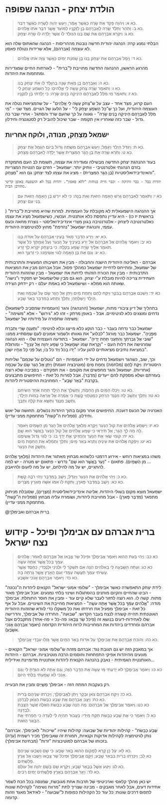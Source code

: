 # הולדת יצחק - הנהגה שפופה

> כא א: וַיהוָה פָּקַד אֶת שָׂרָה כַּאֲשֶׁר אָמָר; וַיַּעַשׂ יְהוָה לְשָׂרָה כַּאֲשֶׁר דִּבֵּר.  
> כא ב: וַתַּהַר וַתֵּלֶד שָׂרָה לְאַבְרָהָם בֵּן לִזְקֻנָיו לַמּוֹעֵד אֲשֶׁר דִּבֶּר אֹתוֹ אֱלֹהִים.  
> כא ג: וַיִּקְרָא אַבְרָהָם אֶת שֶׁם בְּנוֹ הַנּוֹלַד לוֹ אֲשֶׁר יָלְדָה לּוֹ שָׂרָה יִצְחָק.  

הבלתי נמנע קרה: הנהגה יהודית חדשה נובטת מההריסות - הנהגה שהאתוס שלה הוא לא עוצמה (אברהם), אלא שרידות נטולת פאסון.

> כא ד: וַיָּמָל אַבְרָהָם אֶת יִצְחָק בְּנוֹ בֶּן שְׁמֹנַת יָמִים כַּאֲשֶׁר צִוָּה אֹתוֹ אֱלֹהִים.  

מהרגע הראשון, ההנהגה החדשה מחוייבת ל"ברית" - לאורחות החיים שמגדירות ומתחמות את היהדות.

> כא ה: וְאַבְרָהָם בֶּן מְאַת שָׁנָה בְּהִוָּלֶד לוֹ אֵת יִצְחָק בְּנוֹ.  
> כא ו: וַתֹּאמֶר שָׂרָה צְחֹק עָשָׂה לִי אֱלֹהִים: כָּל הַשֹּׁמֵעַ יִצְחַק לִי.  
> כא ז: וַתֹּאמֶר מִי מִלֵּל לְאַבְרָהָם הֵינִיקָה בָנִים שָׂרָה: כִּי יָלַדְתִּי בֵן לִזְקֻנָיו.  

העם קרוע, מצד אחד - עצב על ש"צְחֹק עָשָׂה לִי אֱלֹהִים" - על שהמציאות נטלה את העוצמה היהודית, ועל כך ש"כָּל הַשֹּׁמֵעַ יִצְחַק לִי" - על הלעג של הגויים.
מצד שני - "מִי מִלֵּל לְאַבְרָהָם הֵינִיקָה בָנִים שָׂרָה" - גאווה על כך שהעם שרד והסתגל - אחרי שבר כה גדול - שבר כזה שאחריו אין תקומה - שבר שיכול להוביל רק לסטגנציה וחידלון.

## ישמאל מְצַחֵק, מנודה, ולוקח אחריות

> כא ח: וַיִּגְדַּל הַיֶּלֶד וַיִּגָּמַל; וַיַּעַשׂ אַבְרָהָם מִשְׁתֶּה גָדוֹל בְּיוֹם הִגָּמֵל אֶת יִצְחָק.  
> כא ט: וַתֵּרֶא שָׂרָה אֶת בֶּן הָגָר הַמִּצְרִית אֲשֶׁר יָלְדָה לְאַבְרָהָם מְצַחֵק.  

בעוד ההנהגת יצחק החדשה מבשילה ומגדירה את עצמה, תשומת לב העם מתמקדת בזרם הנהגתי אלטרנטיבי - וותיק יותר.
ישמעאל - הזרם עם הנטיות המצריות והאינדיבידואליסטיות (בֶּן הָגָר הַמִּצְרִית) - מציג את עצמו לצד יצחק: גם הוא "מְצַחֵק".

```history
יהדות בבל - כבר וותיקה - וכבר חייה בנוחות "ללא פאסון". יהדות בבל לא הושפעה באופן קריטי מחורבן הבית.
```


> כא י: וַתֹּאמֶר לְאַבְרָהָם גָּרֵשׁ הָאָמָה הַזֹּאת וְאֶת בְּנָהּ: כִּי לֹא יִירַשׁ בֶּן הָאָמָה הַזֹּאת עִם בְּנִי עִם יִצְחָק.  

אך ההנהגה הישמעאלית לא מקובלת על העממיות. למרות שהיא מחוייבת ל"ברית" ( בראשית יז כו) - היא עדיין נתפסת כלא אותנטית.
ועכשיו, כשישמעאל מציג את עצמו כאלטרנטיבה ליצחק - אלטרנטיבה בגוון מצרי אינדיבידואליסטי - נוצרת מחאה וכעס עממי, והנהגת ישמעאל "נהדפת" מחוץ ללגיטימציה היהודית.

> כא יא: וַיֵּרַע הַדָּבָר מְאֹד בְּעֵינֵי אַבְרָהָם עַל אוֹדֹת בְּנוֹ.  
> כא יב: וַיֹּאמֶר אֱלֹהִים אֶל אַבְרָהָם אַל יֵרַע בְּעֵינֶיךָ עַל הַנַּעַר וְעַל אֲמָתֶךָ כֹּל אֲשֶׁר תֹּאמַר אֵלֶיךָ שָׂרָה שְׁמַע בְּקֹלָהּ: כִּי בְיִצְחָק יִקָּרֵא לְךָ זָרַע.  
> כא יג: וְגַם אֶת בֶּן הָאָמָה לְגוֹי אֲשִׂימֶנּוּ: כִּי זַרְעֲךָ הוּא.  

אברהם - האליטה היהודית הישנה והחבולה - מבין את חשיבותו המעשית והתרבותית של ישמעאל, ומתייחס לדחיית ישמעאל כמהלך פסול.
אבל אברהם מבין את המציאות התרבותית - מבין את הכורח הזהותי לדחות את ישמעאל - מבין שהזהות היהודית העתידית צריכה להיות מובלת ע"י יצחק.
הוא גם מבין שלישמעאל יש תפקיד ו"נישה" שאותה הוא ממלא - ושישמעאל לא באמת יעלם - רק יידחק הצידה.

> כא יד: וַיַּשְׁכֵּם אַבְרָהָם בַּבֹּקֶר וַיִּקַּח לֶחֶם וְחֵמַת מַיִם וַיִּתֵּן אֶל הָגָר שָׂם עַל שִׁכְמָהּ וְאֶת הַיֶּלֶד וַיְשַׁלְּחֶהָ; וַתֵּלֶךְ וַתֵּתַע בְּמִדְבַּר בְּאֵר שָׁבַע.  

בתהליך של דיון ציבורי מתוח, ישמעאל (ההנהגה) והגר (העממיות שמסביב לישמעאל) נדחים ומוצגים כלא לגיטימיים. אבל - באופן מרתק - זהו לא "גירוש" - אלא "משימה" - משימה שתפורה על מידותיו של ישמעאל:

ישמעאל כבר נדחה בעבר - כבר הוקע כלא מייצג וכלא לגיטימי: "וַתְּעַנֶּהָ שָׂרַי וַתִּבְרַח מִפָּנֶיהָ".
ישמעאל כבר מורגל "לבלוע" את גאוותו ולשמור אמונים לעם שמסתייג ממנו: "שׁוּבִי אֶל גְּבִרְתֵּךְ וְהִתְעַנִּי תַּחַת יָדֶיהָ".
ישמעאל - בתודעה העצמית שלו - הוא הנהגה שמרגישה את דלות העם - "וְקָרָאת שְׁמוֹ יִשְׁמָעֵאל כִּי שָׁמַע יְהוָה אֶל עָנְיֵךְ" - ומורגלת במציאת נתיבים מציאותיים להגן עליו: "יָדוֹ בַכֹּל וְיַד כֹּל בּוֹ; וְעַל פְּנֵי כָל אֶחָיו יִשְׁכֹּן".

וכך, שוב, כשהגר וישמעאל נדחים על ידי העממיות - הם "נוטלים על שכמם" שליחות היסטורית:
וַיִּקַּח לֶחֶם (מלחמה) וְחֵמַת מַיִם (מוטיבציה זועמת) וַיִּתֵּן אֶל הָגָר שָׂם עַל שִׁכְמָהּ (אחריות).
ישמעאל והגר מחפשים את מקומם - את תפקידם - בסביבה שלא רוצה בעזרתם ושלא מספקת להם ייעדים (מִדְבַּר). אבל למרות כל זאת - החיפושים מתבצעים בקרבת "בְּאֵר שָׁבַע" - המחויבות ההיסטורית ליהדות.

> כא טו: וַיִּכְלוּ הַמַּיִם מִן הַחֵמֶת; וַתַּשְׁלֵךְ אֶת הַיֶּלֶד תַּחַת אַחַד הַשִּׂיחִם.  
> כא טז: וַתֵּלֶךְ וַתֵּשֶׁב לָהּ מִנֶּגֶד הַרְחֵק כִּמְטַחֲוֵי קֶשֶׁת כִּי אָמְרָה אַל אֶרְאֶה בְּמוֹת הַיָּלֶד; וַתֵּשֶׁב מִנֶּגֶד וַתִּשָּׂא אֶת קֹלָהּ וַתֵּבְךְּ.  

האנרגיה של הכעס דועכת. החיפושים אחר מקום בתוך היהדות נכשלים. תחושה של יאוש וחידלון.
(סמליות ה"קשת" מתחמקת ממני עדיין).

> כא יז: וַיִּשְׁמַע אֱלֹהִים אֶת קוֹל הַנַּעַר וַיִּקְרָא מַלְאַךְ אֱלֹהִים אֶל הָגָר מִן הַשָּׁמַיִם וַיֹּאמֶר לָהּ מַה לָּךְ הָגָר; אַל תִּירְאִי כִּי שָׁמַע אֱלֹהִים אֶל קוֹל הַנַּעַר בַּאֲשֶׁר הוּא שָׁם.  
> כא יח: קוּמִי שְׂאִי אֶת הַנַּעַר וְהַחֲזִיקִי אֶת יָדֵךְ בּוֹ: כִּי לְגוֹי גָּדוֹל אֲשִׂימֶנּוּ.  
> כא יט: וַיִּפְקַח אֱלֹהִים אֶת עֵינֶיהָ וַתֵּרֶא בְּאֵר מָיִם; וַתֵּלֶךְ וַתְּמַלֵּא אֶת הַחֵמֶת מַיִם וַתַּשְׁקְ אֶת הַנָּעַר.  

משהו במציאות רוחש - אירוע דרמטי כלשהוא מבחוץ מאתגר את היהדות (מַלְאַךְ אֱלֹהִים … מִן הַשָּׁמַיִם).
פתאום - "נַּעַר בַּאֲשֶׁר הוּא שָׁם" נדרש - פתאום יש מטרה - יש למה להתגיים, יש על מה להילחם, יש על מה לזעום ולהיאבק.

> כא כ: וַיְהִי אֱלֹהִים אֶת הַנַּעַר וַיִּגְדָּל; וַיֵּשֶׁב בַּמִּדְבָּר וַיְהִי רֹבֶה קַשָּׁת.  
> כא כא: וַיֵּשֶׁב בְּמִדְבַּר פָּארָן; וַתִּקַּח לוֹ אִמּוֹ אִשָּׁה מֵאֶרֶץ מִצְרָיִם.  

ישמעאל מוצא מקום בשולי היהדות.
אליטה אינדיבידואליסטית (מִצְרָיִם), שסובלת מניתוק מתפאר (מִדְבַּר פָּארָן) - אבל מחוייבת ליהדות, ושומרת עליה מבחוץ (סמליות ה"קשת" מתחמקת ממני עדיין).

@ברית אברהם ואבימלך
# ברית אברהם עם אבימלך ופיכל - קידוש נצח ישראל

> כא כב: וַיְהִי בָּעֵת הַהִוא וַיֹּאמֶר אֲבִימֶלֶךְ וּפִיכֹל שַׂר צְבָאוֹ אֶל אַבְרָהָם לֵאמֹר: אֱלֹהִים עִמְּךָ בְּכֹל אֲשֶׁר אַתָּה עֹשֶׂה.  
> כא כג: וְעַתָּה הִשָּׁבְעָה לִּי בֵאלֹהִים הֵנָּה אִם תִּשְׁקֹר לִי וּלְנִינִי וּלְנֶכְדִּי; כַּחֶסֶד אֲשֶׁר עָשִׂיתִי עִמְּךָ תַּעֲשֶׂה עִמָּדִי וְעִם הָאָרֶץ אֲשֶׁר גַּרְתָּה בָּהּ.  
> כא כד: וַיֹּאמֶר אַבְרָהָם אָנֹכִי אִשָּׁבֵעַ.  

לידת יצחק התאפשרה כאשר אבימלך - "שלומי אמוני ישראל" הקנאים ליהדות ה"נכונה" - הבינו שהחיים והקיום מותנים בהסתגלות ושינוי בלתי נמנעים.
אבל אבימלך מאוד מתוח. קשה לו. הוא רוצה לחזור לעבר שלא קיים עוד - ומבין את חוסר התוחלת.
אבימלך מודה: "אֱלֹהִים עִמְּךָ בְּכֹל אֲשֶׁר אַתָּה עֹשֶׂה" - המציאות מחייבת את השינויים.
אבל על אף כל זאת - אבימלך מפעיל את חרדתו ואת כל משקלו כדי לוודא שהזהות היהודית האוטנתית תהייה קשורה לנצח בעבר הקדוש: "שבועה".
החרדה של אבימלך, והדרישה שלו לאחידות-דעים בנושא זה (פִיכֹל שַׂר צְבָאוֹ: פה-כל = פה-אחד) מתקבלים אצל אברהם ומחדדים ביהדות את המחוייבות לרוח היהודית הקדומה (וַיֹּאמֶר אַבְרָהָם אָנֹכִי אִשָּׁבֵעַ).

> כא כה: וְהוֹכִחַ אַבְרָהָם אֶת אֲבִימֶלֶךְ עַל אֹדוֹת בְּאֵר הַמַּיִם אֲשֶׁר גָּזְלוּ עַבְדֵי אֲבִימֶלֶךְ.  

אך במאבק הזה יש גם תגובת נגד: אברהם מזהה ש"שלומי אמוני ישראל" הקנאים - מונעים מהיהדות אפיקי התפתחות וחוסמים הרבה מוטיבציות.
אברהם - היהדות האותנטית האמיתית - נאבק בהנהגה הקנאית ליהדות אותנטית מדומיינת ואידילית...

> כא כו: וַיֹּאמֶר אֲבִימֶלֶךְ לֹא יָדַעְתִּי מִי עָשָׂה אֶת הַדָּבָר הַזֶּה; וְגַם אַתָּה לֹא הִגַּדְתָּ לִּי וְגַם אָנֹכִי לֹא שָׁמַעְתִּי בִּלְתִּי הַיּוֹם.  

רק בעקבות המתח הזה - אבימלך מֵשָיֶים ומבין את הבעייה.

> כא כז: וַיִּקַּח אַבְרָהָם צֹאן וּבָקָר וַיִּתֵּן לַאֲבִימֶלֶךְ; וַיִּכְרְתוּ שְׁנֵיהֶם בְּרִית.  
> כא כח: וַיַּצֵּב אַבְרָהָם אֶת שֶׁבַע כִּבְשֹׂת הַצֹּאן לְבַדְּהֶן.  
> כא כט: וַיֹּאמֶר אֲבִימֶלֶךְ אֶל אַבְרָהָם: מָה הֵנָּה שֶׁבַע כְּבָשֹׂת הָאֵלֶּה אֲשֶׁר הִצַּבְתָּ לְבַדָּנָה.  
> כא ל: וַיֹּאמֶר כִּי אֶת שֶׁבַע כְּבָשֹׂת תִּקַּח מִיָּדִי: בַּעֲבוּר תִּהְיֶה לִּי לְעֵדָה כִּי חָפַרְתִּי אֶת הַבְּאֵר הַזֹּאת.  

"שֶׁבַע כְּבָשֹׂת" - קהילות יהודיות של שבועה: קהילות שיהיו "שייכות" לאבימלך.
אברהם נותן לגיטימציה לקהילות אדוקות וקנאיות, תמורת זה שאבימלך מכיר רשמית (עֵדָה) בזכותו של אברהם למוטיבציות "זרות" (מבחינת אבימלך).

> כא לא: עַל כֵּן קָרָא לַמָּקוֹם הַהוּא בְּאֵר שָׁבַע: כִּי שָׁם נִשְׁבְּעוּ שְׁנֵיהֶם.  
> כא לב: וַיִּכְרְתוּ בְרִית בִּבְאֵר שָׁבַע; וַיָּקָם אֲבִימֶלֶךְ וּפִיכֹל שַׂר צְבָאוֹ וַיָּשֻׁבוּ אֶל אֶרֶץ פְּלִשְׁתִּים.  
> כא לג: וַיִּטַּע אֶשֶׁל בִּבְאֵר שָׁבַע; וַיִּקְרָא שָׁם בְּשֵׁם יְהוָה אֵל עוֹלָם.  
> כא לד: וַיָּגָר אַבְרָהָם בְּאֶרֶץ פְּלִשְׁתִּים יָמִים רַבִּים.  

יש כאן מהלך קלאסי וארכיטיפי של תרבות אחת מגובשת, שמנסה בכל הכח לשמר אחידות דעים, אבל לאחר מאבקים - מבינה שצריך לתת "מרווח נשימה" לקהילות שונות לתפוס דרכים שונות: כל עוד כל הקהילות כפופות ל"שבועה" - לאידאל מאגד וזהות קדומה.


